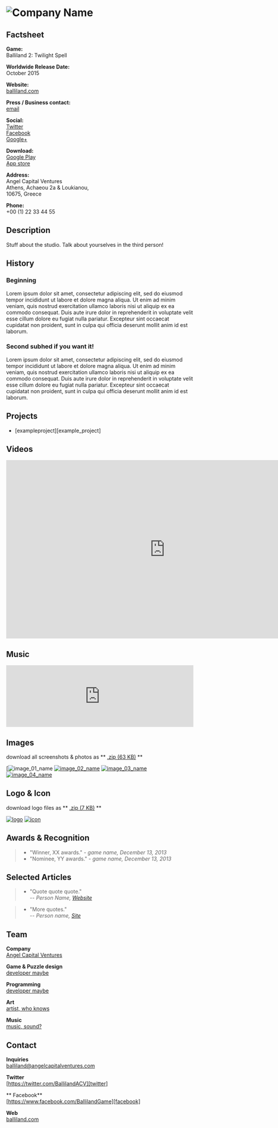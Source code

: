 # ![Company Name](https://github.com/WhereShitHappens/Balliland2_PressKit/blob/gh-pages/assets/images/header.jpg?raw=true)

## Factsheet

**Game:**  
Balliland 2: Twilight Spell

**Worldwide Release Date:**  
October 2015

**Website:**  
[balliland.com][homepage]

**Press / Business contact:**  
[email][contact]

**Social:**  
[Twitter][twitter]  
[Facebook][facebook]  
[Google+][google+]  


**Download:**  
[Google Play][googleplay]   
[App store][appstore]  

**Address:**  
Angel Capital Ventures  
Athens, Achaeou 2a & Loukianou,   
10675, Greece

**Phone:**  
+00 (1) 22 33 44 55

## Description

Stuff about the studio. Talk about yourselves in the third person!

## History

### Beginning

Lorem ipsum dolor sit amet, consectetur adipiscing elit, sed do eiusmod tempor incididunt ut labore et dolore magna aliqua. Ut enim ad minim veniam, quis nostrud exercitation ullamco laboris nisi ut aliquip ex ea commodo consequat. Duis aute irure dolor in reprehenderit in voluptate velit esse cillum dolore eu fugiat nulla pariatur. Excepteur sint occaecat cupidatat non proident, sunt in culpa qui officia deserunt mollit anim id est laborum.

### Second subhed if you want it!

Lorem ipsum dolor sit amet, consectetur adipiscing elit, sed do eiusmod tempor incididunt ut labore et dolore magna aliqua. Ut enim ad minim veniam, quis nostrud exercitation ullamco laboris nisi ut aliquip ex ea commodo consequat. Duis aute irure dolor in reprehenderit in voluptate velit esse cillum dolore eu fugiat nulla pariatur. Excepteur sint occaecat cupidatat non proident, sunt in culpa qui officia deserunt mollit anim id est laborum.

## Projects

* [exampleproject][example_project]



## Videos
<iframe width="854" height="480" src="https://www.youtube.com/embed/63Fi-eSjtWU" frameborder="0" allowfullscreen></iframe>


## Music

<iframe width="100%" height="166" scrolling="no" frameborder="no" src="https://w.soundcloud.com/player/?url=https%3A//api.soundcloud.com/tracks/220843167&amp;color=ff5500&amp;auto_play=false&amp;hide_related=false&amp;show_comments=true&amp;show_user=true&amp;show_reposts=false"></iframe>



## Images

download all screenshots & photos as ** [.zip (63 KB)](assets/images/images.zip "Images zip") **

[![image_01_name](https://www.dropbox.com/s/w1xo4tksiy430t0/2nd-Balliland2%202015-08-28%2022-29-34-01.png?dl=0)
[![image_02_name](assets/images/image_02.png)](assets/images/image_02.png)
[![image_03_name](assets/images/image_03.png)](assets/images/image_03.png)
[![image_04_name](assets/images/image_04.png)](assets/images/image_04.png)

## Logo & Icon

download logo files as ** [.zip (7 KB)]( assets/images/logo.zip "Logo & Icon zip") **

[![logo](assets/images/logo.png)](assets/images/logo.png "Logo")
[![icon](assets/images/icon.png)](assets/images/icon.png "Icon")

## Awards & Recognition

> * "Winner, XX awards." - *game name, December 13, 2013*
> * "Nominee, YY awards." - *game name, December 13, 2013*

## Selected Articles

> * "Quote quote quote."  
-- *Person Name, [Website](http://www.website.com/)*


> * "More quotes."  
-- *Person name, [Site](http://geocities.blog.com/)*




## Team

**Company**  
[Angel Capital Ventures](https://link)

**Game & Puzzle design**  
[developer maybe](https://link)

**Programming**  
[developer maybe](https://link)

**Art**  
[artist, who knows](https://link)

**Music**  
[music, sound?](https://link)

## Contact

**Inquiries**  
[balliland@angelcapitalventures.com][contact]

**Twitter**  
[https://twitter.com/BallilandACV][twitter]

** Facebook**  
[https://www.facebook.com/BallilandGame][facebook]

**Web**  
[balliland.com][homepage]

<!--- =====================================================================  -->
<!--- Referenced links -->

[homepage]: http://balliland.com "Company Name"

[contact]: balliland@angelcapitalventures.com

<!--- Social -->

[twitter]: https://twitter.com/BallilandACV
[facebook]: https://www.facebook.com/BallilandGame
[google+]: https://plus.google.com/108522080839283766948/about
[skype]: callto:companyskypename

<!--- Projects  -->

[googleplay]: https://play.google.com/store/apps/details?id=com.angelcapitalventures.ballilandxlii
[appstore]: https://itunes.apple.com/fr/app/balliland-2-twilight-spell/id1009290035?l=en&mt=8
